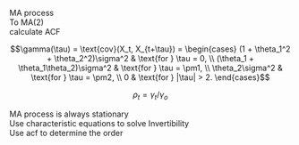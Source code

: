 MA process  
To MA(2)  
calculate ACF  


$$\gamma(\tau) = \text{cov}(X_t, X_{t+\tau}) = 
\begin{cases} 
(1 + \theta_1^2 + \theta_2^2)\sigma^2 & \text{for } \tau = 0, \\
(\theta_1 + \theta_1\theta_2)\sigma^2 & \text{for } \tau = \pm1, \\
\theta_2\sigma^2 & \text{for } \tau = \pm2, \\
0 & \text{for } |\tau| > 2.
\end{cases}$$

$$\rho_t = \gamma_t/\gamma_o$$

MA process is always stationary  
Use characteristic equations to solve Invertibility  
Use acf to determine the order

